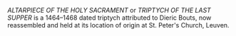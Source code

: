 _ALTARPIECE OF THE HOLY SACRAMENT_ or _TRIPTYCH OF THE LAST SUPPER_ is a 1464–1468 dated triptych attributed to Dieric Bouts, now reassembled and held at its location of origin at St. Peter's Church, Leuven.
